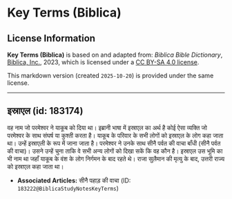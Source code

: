 # Key Terms (Biblica)

## License Information

**Key Terms (Biblica)** is based on and adapted from: _Biblica Bible Dictionary_, [Biblica, Inc.](https://www.biblica.com/), 2023, which is licensed under a [CC BY-SA 4.0 license](https://creativecommons.org/licenses/by-sa/4.0/legalcode.en).

This markdown version (created `2025-10-20`) is provided under the same license.



--------------------------------

## इस्राएल (id: 183174)

वह नाम जो परमेश्वर ने याकूब को दिया था। इब्रानी भाषा में इस्राएल का अर्थ है कोई ऐसा व्यक्ति जो परमेश्वर के साथ संघर्ष या कुश्ती करता है। याकूब के परिवार के सभी लोगों को इस्राएल के लोग कहा जाता था। उन्हें इस्राएली के रूप में जाना जाता है। परमेश्वर ने उनके साथ सीनै पर्वत की वाचा बाँधी (सीनै पर्वत की वाचा)। उसने उन्हें चुना ताकि वे सभी अन्य लोगों को दिखा सकें कि वह कौन है। इस्राएल उस भूमि का भी नाम था जहाँ याकूब के वंश के लोग निर्गमन के बाद रहते थे। राजा सुलैमान की मृत्यु के बाद, उत्तरी राज्य को इस्राएल कहा जाता था।

* **Associated Articles:** सीनै पहाड़ की वाचा (ID: `183222@BiblicaStudyNotesKeyTerms`)

